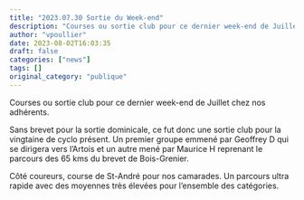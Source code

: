 ```yaml
---
title: "2023.07.30 Sortie du Week-end"
description: "Courses ou sortie club pour ce dernier week-end de Juillet chez nos adhérents."
author: "vpoullier"
date: 2023-08-02T16:03:35
draft: false
categories: ["news"]
tags: []
original_category: "publique"
---
```


Courses ou sortie club pour ce dernier week-end de Juillet chez nos adhérents.

<!--more-->

Sans brevet pour la sortie dominicale, ce fut donc une sortie club pour la vingtaine de cyclo présent. Un premier groupe emmené par Geoffrey D qui se dirigera vers l’Artois et un autre mené par Maurice H reprenant le parcours des 65 kms du brevet de Bois-Grenier.

Côté coureurs, course de St-André pour nos camarades. Un parcours ultra rapide avec des moyennes très élevées pour l’ensemble des catégories.